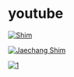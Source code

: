 # youtube

[![Shim](http://img.youtube.com/vi/vDCErBQ-4nA/0.jpg)](https://youtu.be/vDCErBQ-4nA "Video !!!") 



[![Jaechang Shim](http://img.youtube.com/vi/vDCErBQ-4nA/0.jpg)](https://youtu.be/vDCErBQ-4nA) 



[![1](http://img.youtube.com/vi/vDCErBQ-4nA/0.jpg)](https://youtu.be/vDCErBQ-4nA "Video !!!") 


